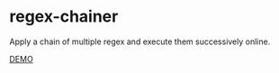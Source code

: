 # regex-chainer
Apply a chain of multiple regex and execute them successively online.

[DEMO](https://andreelrico.github.io/regex-chainer/gh-pages/)
